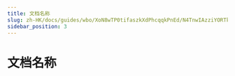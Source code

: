 ```yaml
---
title: 文档名称
slug: zh-HK/docs/guides/wbo/XoN8wTP0tifaszkXdPhcqqkPnEd/N4TnwIAzziYORTkt0O2cAbcan4e
sidebar_position: 3
---
```



# 文档名称

